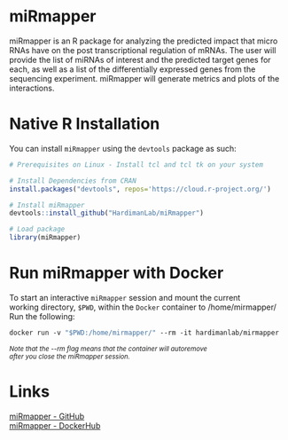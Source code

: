 # miRmapper
miRmapper is an R package for analyzing the predicted impact that micro RNAs have on the post transcriptional regulation of mRNAs.
The user will provide the list of miRNAs of interest and the predicted target genes for each,
as well as a list of the differentially expressed genes from the sequencing experiment. miRmapper will generate metrics and plots of the interactions.


# Native R Installation
You can install `miRmapper` using the `devtools` package as such:
```R
# Prerequisites on Linux - Install tcl and tcl tk on your system

# Install Dependencies from CRAN
install.packages("devtools", repos='https://cloud.r-project.org/')

# Install miRmapper
devtools::install_github("HardimanLab/miRmapper")

# Load package
library(miRmapper)
```

# Run miRmapper with Docker
To start an interactive `miRmapper` session and mount the current <br/>
working directory, `$PWD`, within the `Docker` container to /home/mirmapper/ <br/>
Run the following:
```dockerfile
docker run -v "$PWD:/home/mirmapper/" --rm -it hardimanlab/mirmapper
```
<sub>*Note that the --rm flag means that the container will autoremove <br/>
after you close the miRmapper session.*</sub> <br/>

# Links
[miRmapper - GitHub](https://github.com/HardimanLab/miRmapper)<br/>
[miRmapper - DockerHub](https://hub.docker.com/r/hardimanlab/mirmapper)
